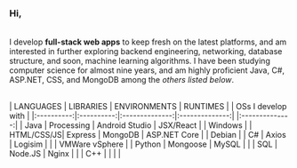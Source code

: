 ### Hi,
<br>
I develop <b>full-stack web apps</b> to keep fresh on the latest platforms, and am interested in further exploring backend engineering, 
networking, database structure, and soon, machine learning algorithms. I have been studying computer science for almost nine years, and am highly proficient Java, C#, ASP.NET, CSS, and MongoDB among the <i>others listed below</i>.
<br><br>

|  LANGUAGES |  LIBRARIES |  ENVIRONMENTS  | RUNTIMES     |   |  OSs I develop with |
|:----------:|:----------:|:--------------:|:--------------:| |:--------------:|
|    Java    | Processing | Android Studio | JSX/React    |   | Windows    |
| HTML/CSS/JS|   Express  |     MongoDB    | ASP.NET Core |   | Debian    |
|     C#     |    Axios   |     Logisim    |              |   | VMWare vSphere    |
|   Python   |  Mongoose  |      MySQL     |              |
|     SQL    |   Node.JS  |      Nginx     |              |
|     C++    |            |                |              |

